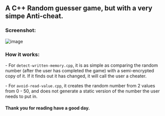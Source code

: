 ## A C++ Random guesser game, but with a very simpe Anti-cheat.

### Screenshot: 
![image](https://github.com/user-attachments/assets/d788c524-02ea-4a6e-9087-b2799409146d)

### How it works:
\- For `detect-written-memory.cpp`, it is as simple as comparing the random number (after the user has completed the game) with a semi-encrypted copy of it. If it finds out it has changed, it will call the user a cheater.

\- For `avoid-read-value.cpp`, it creates the random number from 2 values from 0 - 50, and does not generate a static version of the number the user needs to put in.

#### Thank you for reading have a good day.
